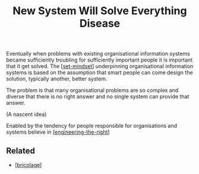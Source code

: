 ﻿---
backlinks:
- title: Engineering the Right
  url: /sense/Bricolage/engineering-the-right.html
- title: Bricolage
  url: /sense/Bricolage/bricolage.html
title: New System Will Solve Everything Disease
---
Eventually when problems with existing organisational information systems became sufficiently troubling for sufficiently important people it is important that it get solved. The [[set-mindset]] underpinning organisational information systems is based on the assumption that smart people can come design the solution, typically another, better system.

The problem is that many organisational problems are so complex and diverse that there is no right answer and no single system can provide that answer.

(A nascent idea)

Enabled by the tendency for people responsible for organisations and systems believe in [[engineering-the-right]]

## Related

- [[bricolage]]

[//begin]: # "Autogenerated link references for markdown compatibility"
[set-mindset]: set-mindset "The SET mindset"
[engineering-the-right]: engineering-the-right "Engineering the Right"
[bricolage]: bricolage "Bricolage"
[//end]: # "Autogenerated link references"